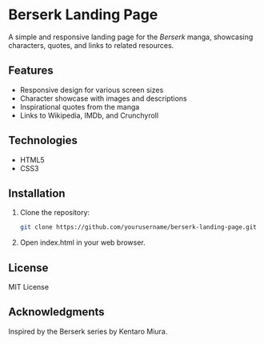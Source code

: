 # Berserk Landing Page

A simple and responsive landing page for the *Berserk* manga, showcasing characters, quotes, and links to related resources.

## Features
- Responsive design for various screen sizes
- Character showcase with images and descriptions
- Inspirational quotes from the manga
- Links to Wikipedia, IMDb, and Crunchyroll

## Technologies
- HTML5
- CSS3

## Installation
1. Clone the repository:
   ```bash
   git clone https://github.com/yourusername/berserk-landing-page.git
2. Open index.html in your web browser.

## License
MIT License
## Acknowledgments
Inspired by the Berserk series by Kentaro Miura.

